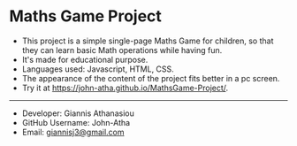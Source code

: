 # Maths Game Project

* This project is a simple single-page Maths Game for children, so that they can learn basic Math operations while having fun.
* It's made for educational purpose.
* Languages used: Javascript, HTML, CSS.
* The appearance of the content of the project fits better in a pc screen.
* Try it at https://john-atha.github.io/MathsGame-Project/.
- - -
* Developer: Giannis Athanasiou
* GitHub Username: John-Atha
* Email: giannisj3@gmail.com
  
